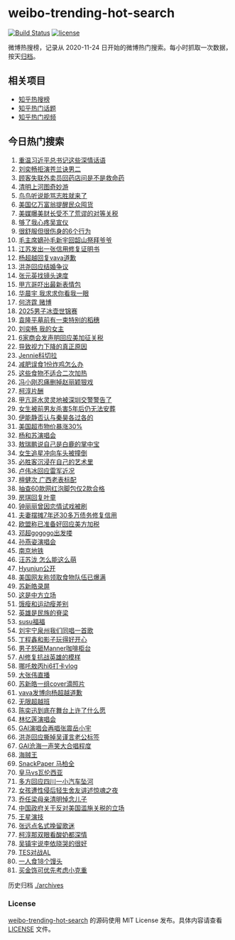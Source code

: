 # weibo-trending-hot-search

[![Build Status](https://github.com/justjavac/weibo-trending-hot-search/workflows/ci/badge.svg?branch=master)](https://github.com/justjavac/weibo-trending-hot-search/actions)
[![license](https://img.shields.io/github/license/justjavac/weibo-trending-hot-search)](https://github.com/justjavac/weibo-trending-hot-search/blob/master/LICENSE)

微博热搜榜，记录从 2020-11-24 日开始的微博热门搜索。每小时抓取一次数据，按天[归档](./archives)。

## 相关项目

- [知乎热搜榜](https://github.com/justjavac/zhihu-trending-top-search)
- [知乎热门话题](https://github.com/justjavac/zhihu-trending-hot-questions)
- [知乎热门视频](https://github.com/justjavac/zhihu-trending-hot-video)

## 今日热门搜索

<!-- BEGIN -->
<!-- 最后更新时间 Sun Apr 06 2025 03:24:35 GMT+0800 (China Standard Time) -->

1. [重温习近平总书记这些深情话语](https://s.weibo.com//weibo?q=%23%E9%87%8D%E6%B8%A9%E4%B9%A0%E8%BF%91%E5%B9%B3%E6%80%BB%E4%B9%A6%E8%AE%B0%E8%BF%99%E4%BA%9B%E6%B7%B1%E6%83%85%E8%AF%9D%E8%AF%AD%23&Refer=new_time)
1. [刘奕畅拒演苍兰诀男二](https://s.weibo.com//weibo?q=%E5%88%98%E5%A5%95%E7%95%85%E6%8B%92%E6%BC%94%E8%8B%8D%E5%85%B0%E8%AF%80%E7%94%B7%E4%BA%8C&t=31&band_rank=1&Refer=top)
1. [顾客失联外卖员回药店问是不是救命药](https://s.weibo.com//weibo?q=%23%E9%A1%BE%E5%AE%A2%E5%A4%B1%E8%81%94%E5%A4%96%E5%8D%96%E5%91%98%E5%9B%9E%E8%8D%AF%E5%BA%97%E9%97%AE%E6%98%AF%E4%B8%8D%E6%98%AF%E6%95%91%E5%91%BD%E8%8D%AF%23&t=31&band_rank=5&Refer=top)
1. [清明上河图奇妙游](https://s.weibo.com//weibo?q=%23%E6%B8%85%E6%98%8E%E4%B8%8A%E6%B2%B3%E5%9B%BE%E5%A5%87%E5%A6%99%E6%B8%B8%23&t=31&band_rank=3&Refer=top)
1. [鸟鸟听说能骂志胜就来了](https://s.weibo.com//weibo?q=%E9%B8%9F%E9%B8%9F%E5%90%AC%E8%AF%B4%E8%83%BD%E9%AA%82%E5%BF%97%E8%83%9C%E5%B0%B1%E6%9D%A5%E4%BA%86&t=31&band_rank=28&Refer=top)
1. [美国亿万富翁提醒民众囤货](https://s.weibo.com//weibo?q=%23%E7%BE%8E%E5%9B%BD%E4%BA%BF%E4%B8%87%E5%AF%8C%E7%BF%81%E6%8F%90%E9%86%92%E6%B0%91%E4%BC%97%E5%9B%A4%E8%B4%A7%23&t=31&band_rank=10&Refer=top)
1. [美媒曝美财长受不了荒谬的对等关税](https://s.weibo.com//weibo?q=%23%E7%BE%8E%E5%AA%92%E6%9B%9D%E7%BE%8E%E8%B4%A2%E9%95%BF%E5%8F%97%E4%B8%8D%E4%BA%86%E8%8D%92%E8%B0%AC%E7%9A%84%E5%AF%B9%E7%AD%89%E5%85%B3%E7%A8%8E%23&t=31&band_rank=25&Refer=top)
1. [够了我心疼吴宣仪](https://s.weibo.com//weibo?q=%23%E5%A4%9F%E4%BA%86%E6%88%91%E5%BF%83%E7%96%BC%E5%90%B4%E5%AE%A3%E4%BB%AA%23&t=31&band_rank=7&Refer=top)
1. [很舒服但很伤身的6个行为](https://s.weibo.com//weibo?q=%23%E5%BE%88%E8%88%92%E6%9C%8D%E4%BD%86%E5%BE%88%E4%BC%A4%E8%BA%AB%E7%9A%846%E4%B8%AA%E8%A1%8C%E4%B8%BA%23&t=31&band_rank=2&Refer=top)
1. [毛主席嫡孙毛新宇回韶山祭拜爷爷](https://s.weibo.com//weibo?q=%23%E6%AF%9B%E4%B8%BB%E5%B8%AD%E5%AB%A1%E5%AD%99%E6%AF%9B%E6%96%B0%E5%AE%87%E5%9B%9E%E9%9F%B6%E5%B1%B1%E7%A5%AD%E6%8B%9C%E7%88%B7%E7%88%B7%23&t=31&band_rank=6&Refer=top)
1. [江苏发出一张信用修复证明书](https://s.weibo.com//weibo?q=%23%E6%B1%9F%E8%8B%8F%E5%8F%91%E5%87%BA%E4%B8%80%E5%BC%A0%E4%BF%A1%E7%94%A8%E4%BF%AE%E5%A4%8D%E8%AF%81%E6%98%8E%E4%B9%A6%23&t=31&band_rank=17&Refer=top)
1. [杨超越回复vava道歉](https://s.weibo.com//weibo?q=%23%E6%9D%A8%E8%B6%85%E8%B6%8A%E5%9B%9E%E5%A4%8Dvava%E9%81%93%E6%AD%89%23&t=31&band_rank=32&Refer=top)
1. [洪尧回应结婚争议](https://s.weibo.com//weibo?q=%23%E6%B4%AA%E5%B0%A7%E5%9B%9E%E5%BA%94%E7%BB%93%E5%A9%9A%E4%BA%89%E8%AE%AE%23&t=31&band_rank=29&Refer=top)
1. [张元英找镜头速度](https://s.weibo.com//weibo?q=%23%E5%BC%A0%E5%85%83%E8%8B%B1%E6%89%BE%E9%95%9C%E5%A4%B4%E9%80%9F%E5%BA%A6%23&t=31&band_rank=23&Refer=top)
1. [甲亢哥吓出最新表情包](https://s.weibo.com//weibo?q=%23%E7%94%B2%E4%BA%A2%E5%93%A5%E5%90%93%E5%87%BA%E6%9C%80%E6%96%B0%E8%A1%A8%E6%83%85%E5%8C%85%23&t=31&band_rank=28&Refer=top)
1. [华晨宇 我求求你看我一眼](https://s.weibo.com//weibo?q=%E5%8D%8E%E6%99%A8%E5%AE%87%20%E6%88%91%E6%B1%82%E6%B1%82%E4%BD%A0%E7%9C%8B%E6%88%91%E4%B8%80%E7%9C%BC&t=31&band_rank=4&Refer=top)
1. [何济霆 赌博](https://s.weibo.com//weibo?q=%E4%BD%95%E6%B5%8E%E9%9C%86%20%E8%B5%8C%E5%8D%9A&t=31&band_rank=14&Refer=top)
1. [2025男子冰壶世锦赛](https://s.weibo.com//weibo?q=%232025%E7%94%B7%E5%AD%90%E5%86%B0%E5%A3%B6%E4%B8%96%E9%94%A6%E8%B5%9B%23&t=31&band_rank=33&Refer=top)
1. [袁隆平墓前有一束特别的稻穗](https://s.weibo.com//weibo?q=%23%E8%A2%81%E9%9A%86%E5%B9%B3%E5%A2%93%E5%89%8D%E6%9C%89%E4%B8%80%E6%9D%9F%E7%89%B9%E5%88%AB%E7%9A%84%E7%A8%BB%E7%A9%97%23&t=31&band_rank=16&Refer=top)
1. [刘奕畅 我的女主](https://s.weibo.com//weibo?q=%E5%88%98%E5%A5%95%E7%95%85%20%E6%88%91%E7%9A%84%E5%A5%B3%E4%B8%BB&t=31&band_rank=12&Refer=top)
1. [6家商会发声明回应美加征关税](https://s.weibo.com//weibo?q=%236%E5%AE%B6%E5%95%86%E4%BC%9A%E5%8F%91%E5%A3%B0%E6%98%8E%E5%9B%9E%E5%BA%94%E7%BE%8E%E5%8A%A0%E5%BE%81%E5%85%B3%E7%A8%8E%23&t=31&band_rank=35&Refer=top)
1. [导致视力下降的真正原因](https://s.weibo.com//weibo?q=%E5%AF%BC%E8%87%B4%E8%A7%86%E5%8A%9B%E4%B8%8B%E9%99%8D%E7%9A%84%E7%9C%9F%E6%AD%A3%E5%8E%9F%E5%9B%A0&t=31&band_rank=21&Refer=top)
1. [Jennie科切拉](https://s.weibo.com//weibo?q=%23Jennie%E7%A7%91%E5%88%87%E6%8B%89%23&t=31&band_rank=50&Refer=top)
1. [减肥误食1份炸鸡怎么办](https://s.weibo.com//weibo?q=%23%E5%87%8F%E8%82%A5%E8%AF%AF%E9%A3%9F1%E4%BB%BD%E7%82%B8%E9%B8%A1%E6%80%8E%E4%B9%88%E5%8A%9E%23&t=31&band_rank=48&Refer=top)
1. [这些食物不适合二次加热](https://s.weibo.com//weibo?q=%23%E8%BF%99%E4%BA%9B%E9%A3%9F%E7%89%A9%E4%B8%8D%E9%80%82%E5%90%88%E4%BA%8C%E6%AC%A1%E5%8A%A0%E7%83%AD%23&t=31&band_rank=46&Refer=top)
1. [冯小刚忍痛删掉赵丽颖狠戏](https://s.weibo.com//weibo?q=%23%E5%86%AF%E5%B0%8F%E5%88%9A%E5%BF%8D%E7%97%9B%E5%88%A0%E6%8E%89%E8%B5%B5%E4%B8%BD%E9%A2%96%E7%8B%A0%E6%88%8F%23&t=31&band_rank=22&Refer=top)
1. [柯淳片酬](https://s.weibo.com//weibo?q=%23%E6%9F%AF%E6%B7%B3%E7%89%87%E9%85%AC%23&t=31&band_rank=17&Refer=top)
1. [甲亢哥水灵灵地被深圳交警警告了](https://s.weibo.com//weibo?q=%23%E7%94%B2%E4%BA%A2%E5%93%A5%E6%B0%B4%E7%81%B5%E7%81%B5%E5%9C%B0%E8%A2%AB%E6%B7%B1%E5%9C%B3%E4%BA%A4%E8%AD%A6%E8%AD%A6%E5%91%8A%E4%BA%86%23&t=31&band_rank=41&Refer=top)
1. [女生被前男友杀害5年后仍无法安葬](https://s.weibo.com//weibo?q=%23%E5%A5%B3%E7%94%9F%E8%A2%AB%E5%89%8D%E7%94%B7%E5%8F%8B%E6%9D%80%E5%AE%B35%E5%B9%B4%E5%90%8E%E4%BB%8D%E6%97%A0%E6%B3%95%E5%AE%89%E8%91%AC%23&t=31&band_rank=46&Refer=top)
1. [伊能静否认与秦昊各过各的](https://s.weibo.com//weibo?q=%23%E4%BC%8A%E8%83%BD%E9%9D%99%E5%90%A6%E8%AE%A4%E4%B8%8E%E7%A7%A6%E6%98%8A%E5%90%84%E8%BF%87%E5%90%84%E7%9A%84%23&t=31&band_rank=26&Refer=top)
1. [美国超市物价暴涨30%](https://s.weibo.com//weibo?q=%23%E7%BE%8E%E5%9B%BD%E8%B6%85%E5%B8%82%E7%89%A9%E4%BB%B7%E6%9A%B4%E6%B6%A830%25%23&t=31&band_rank=9&Refer=top)
1. [杨和苏演唱会](https://s.weibo.com//weibo?q=%E6%9D%A8%E5%92%8C%E8%8B%8F%E6%BC%94%E5%94%B1%E4%BC%9A&t=31&band_rank=43&Refer=top)
1. [敖瑞鹏说自己是白鹿的掌中宝](https://s.weibo.com//weibo?q=%23%E6%95%96%E7%91%9E%E9%B9%8F%E8%AF%B4%E8%87%AA%E5%B7%B1%E6%98%AF%E7%99%BD%E9%B9%BF%E7%9A%84%E6%8E%8C%E4%B8%AD%E5%AE%9D%23&t=31&band_rank=42&Refer=top)
1. [女生追星冲向车头被撞倒](https://s.weibo.com//weibo?q=%23%E5%A5%B3%E7%94%9F%E8%BF%BD%E6%98%9F%E5%86%B2%E5%90%91%E8%BD%A6%E5%A4%B4%E8%A2%AB%E6%92%9E%E5%80%92%23&t=31&band_rank=24&Refer=top)
1. [必胜客沉浸在自己的艺术里](https://s.weibo.com//weibo?q=%E5%BF%85%E8%83%9C%E5%AE%A2%E6%B2%89%E6%B5%B8%E5%9C%A8%E8%87%AA%E5%B7%B1%E7%9A%84%E8%89%BA%E6%9C%AF%E9%87%8C&t=31&band_rank=43&Refer=top)
1. [卢伟冰回应雷军近况](https://s.weibo.com//weibo?q=%23%E5%8D%A2%E4%BC%9F%E5%86%B0%E5%9B%9E%E5%BA%94%E9%9B%B7%E5%86%9B%E8%BF%91%E5%86%B5%23&t=31&band_rank=13&Refer=top)
1. [檀健次 广西老表标配](https://s.weibo.com//weibo?q=%E6%AA%80%E5%81%A5%E6%AC%A1%20%E5%B9%BF%E8%A5%BF%E8%80%81%E8%A1%A8%E6%A0%87%E9%85%8D&t=31&band_rank=34&Refer=top)
1. [抽查60款网红泡脚包仅2款合格](https://s.weibo.com//weibo?q=%23%E6%8A%BD%E6%9F%A560%E6%AC%BE%E7%BD%91%E7%BA%A2%E6%B3%A1%E8%84%9A%E5%8C%85%E4%BB%852%E6%AC%BE%E5%90%88%E6%A0%BC%23&t=31&band_rank=10&Refer=top)
1. [房琪回复叶童](https://s.weibo.com//weibo?q=%23%E6%88%BF%E7%90%AA%E5%9B%9E%E5%A4%8D%E5%8F%B6%E7%AB%A5%23&t=31&band_rank=40&Refer=top)
1. [钟丽丽曾因恋情试戏被刷](https://s.weibo.com//weibo?q=%23%E9%92%9F%E4%B8%BD%E4%B8%BD%E6%9B%BE%E5%9B%A0%E6%81%8B%E6%83%85%E8%AF%95%E6%88%8F%E8%A2%AB%E5%88%B7%23&t=31&band_rank=8&Refer=top)
1. [夫妻摆摊7年还30多万债务修复信用](https://s.weibo.com//weibo?q=%23%E5%A4%AB%E5%A6%BB%E6%91%86%E6%91%8A7%E5%B9%B4%E8%BF%9830%E5%A4%9A%E4%B8%87%E5%80%BA%E5%8A%A1%E4%BF%AE%E5%A4%8D%E4%BF%A1%E7%94%A8%23&t=31&band_rank=50&Refer=top)
1. [欧盟称已准备好回应美方加税](https://s.weibo.com//weibo?q=%23%E6%AC%A7%E7%9B%9F%E7%A7%B0%E5%B7%B2%E5%87%86%E5%A4%87%E5%A5%BD%E5%9B%9E%E5%BA%94%E7%BE%8E%E6%96%B9%E5%8A%A0%E7%A8%8E%23&t=31&band_rank=22&Refer=top)
1. [邓超gogogo出发喽](https://s.weibo.com//weibo?q=%23%E9%82%93%E8%B6%85gogogo%E5%87%BA%E5%8F%91%E5%96%BD%23&t=31&band_rank=30&Refer=top)
1. [孙燕姿演唱会](https://s.weibo.com//weibo?q=%E5%AD%99%E7%87%95%E5%A7%BF%E6%BC%94%E5%94%B1%E4%BC%9A&t=31&band_rank=49&Refer=top)
1. [南京地铁](https://s.weibo.com//weibo?q=%E5%8D%97%E4%BA%AC%E5%9C%B0%E9%93%81&t=31&band_rank=18&Refer=top)
1. [汪苏泷 怎么能这么萌](https://s.weibo.com//weibo?q=%E6%B1%AA%E8%8B%8F%E6%B3%B7%20%E6%80%8E%E4%B9%88%E8%83%BD%E8%BF%99%E4%B9%88%E8%90%8C&t=31&band_rank=29&Refer=top)
1. [Hyunjun公开](https://s.weibo.com//weibo?q=%23Hyunjun%E5%85%AC%E5%BC%80%23&t=31&band_rank=47&Refer=top)
1. [美国网友称领取食物队伍已爆满](https://s.weibo.com//weibo?q=%23%E7%BE%8E%E5%9B%BD%E7%BD%91%E5%8F%8B%E7%A7%B0%E9%A2%86%E5%8F%96%E9%A3%9F%E7%89%A9%E9%98%9F%E4%BC%8D%E5%B7%B2%E7%88%86%E6%BB%A1%23&t=31&band_rank=39&Refer=top)
1. [苏新皓录屏](https://s.weibo.com//weibo?q=%E8%8B%8F%E6%96%B0%E7%9A%93%E5%BD%95%E5%B1%8F&t=31&band_rank=49&Refer=top)
1. [这是中方立场](https://s.weibo.com//weibo?q=%23%E8%BF%99%E6%98%AF%E4%B8%AD%E6%96%B9%E7%AB%8B%E5%9C%BA%23&t=31&band_rank=37&Refer=top)
1. [饿瘦和运动瘦差别](https://s.weibo.com//weibo?q=%E9%A5%BF%E7%98%A6%E5%92%8C%E8%BF%90%E5%8A%A8%E7%98%A6%E5%B7%AE%E5%88%AB&t=31&band_rank=36&Refer=top)
1. [英雄是民族的脊梁](https://s.weibo.com//weibo?q=%23%E8%8B%B1%E9%9B%84%E6%98%AF%E6%B0%91%E6%97%8F%E7%9A%84%E8%84%8A%E6%A2%81%23&Refer=new_time)
1. [susu福福](https://s.weibo.com//weibo?q=%23susu%E7%A6%8F%E7%A6%8F%23&t=31&band_rank=41&Refer=top)
1. [刘宇宁泉州我们同唱一首歌](https://s.weibo.com//weibo?q=%23%E5%88%98%E5%AE%87%E5%AE%81%E6%B3%89%E5%B7%9E%E6%88%91%E4%BB%AC%E5%90%8C%E5%94%B1%E4%B8%80%E9%A6%96%E6%AD%8C%23&t=31&band_rank=49&Refer=top)
1. [丁程鑫和影子玩得好开心](https://s.weibo.com//weibo?q=%E4%B8%81%E7%A8%8B%E9%91%AB%E5%92%8C%E5%BD%B1%E5%AD%90%E7%8E%A9%E5%BE%97%E5%A5%BD%E5%BC%80%E5%BF%83&t=31&band_rank=49&Refer=top)
1. [男子怒砸Manner咖啡柜台](https://s.weibo.com//weibo?q=%23%E7%94%B7%E5%AD%90%E6%80%92%E7%A0%B8Manner%E5%92%96%E5%95%A1%E6%9F%9C%E5%8F%B0%23&t=31&band_rank=45&Refer=top)
1. [AI修复抗战英雄的模样](https://s.weibo.com//weibo?q=%23AI%E4%BF%AE%E5%A4%8D%E6%8A%97%E6%88%98%E8%8B%B1%E9%9B%84%E7%9A%84%E6%A8%A1%E6%A0%B7%23&t=31&band_rank=3&Refer=top)
1. [哪吒敖丙hi6打卡vlog](https://s.weibo.com//weibo?q=%E5%93%AA%E5%90%92%E6%95%96%E4%B8%99hi6%E6%89%93%E5%8D%A1vlog&t=31&band_rank=46&Refer=top)
1. [大张伟直播](https://s.weibo.com//weibo?q=%E5%A4%A7%E5%BC%A0%E4%BC%9F%E7%9B%B4%E6%92%AD&t=31&band_rank=49&Refer=top)
1. [苏新皓一组cover滴照片](https://s.weibo.com//weibo?q=%23%E8%8B%8F%E6%96%B0%E7%9A%93%E4%B8%80%E7%BB%84cover%E6%BB%B4%E7%85%A7%E7%89%87%23&t=31&band_rank=45&Refer=top)
1. [vava发博向杨超越道歉](https://s.weibo.com//weibo?q=%23vava%E5%8F%91%E5%8D%9A%E5%90%91%E6%9D%A8%E8%B6%85%E8%B6%8A%E9%81%93%E6%AD%89%23&t=31&band_rank=27&Refer=top)
1. [无限超越班](https://s.weibo.com//weibo?q=%E6%97%A0%E9%99%90%E8%B6%85%E8%B6%8A%E7%8F%AD&t=31&band_rank=47&Refer=top)
1. [陈奕迅到底在舞台上许了什么愿](https://s.weibo.com//weibo?q=%E9%99%88%E5%A5%95%E8%BF%85%E5%88%B0%E5%BA%95%E5%9C%A8%E8%88%9E%E5%8F%B0%E4%B8%8A%E8%AE%B8%E4%BA%86%E4%BB%80%E4%B9%88%E6%84%BF&t=31&band_rank=30&Refer=top)
1. [林忆莲演唱会](https://s.weibo.com//weibo?q=%E6%9E%97%E5%BF%86%E8%8E%B2%E6%BC%94%E5%94%B1%E4%BC%9A&t=31&band_rank=48&Refer=top)
1. [GAI演唱会再唱张震岳小宇](https://s.weibo.com//weibo?q=%23GAI%E6%BC%94%E5%94%B1%E4%BC%9A%E5%86%8D%E5%94%B1%E5%BC%A0%E9%9C%87%E5%B2%B3%E5%B0%8F%E5%AE%87%23&t=31&band_rank=27&Refer=top)
1. [洪尧回应撕掉吴谨言老公标签](https://s.weibo.com//weibo?q=%23%E6%B4%AA%E5%B0%A7%E5%9B%9E%E5%BA%94%E6%92%95%E6%8E%89%E5%90%B4%E8%B0%A8%E8%A8%80%E8%80%81%E5%85%AC%E6%A0%87%E7%AD%BE%23&t=31&band_rank=31&Refer=top)
1. [GAI沧海一声笑大合唱程度](https://s.weibo.com//weibo?q=GAI%E6%B2%A7%E6%B5%B7%E4%B8%80%E5%A3%B0%E7%AC%91%E5%A4%A7%E5%90%88%E5%94%B1%E7%A8%8B%E5%BA%A6&t=31&band_rank=38&Refer=top)
1. [海贼王](https://s.weibo.com//weibo?q=%E6%B5%B7%E8%B4%BC%E7%8E%8B&t=31&band_rank=44&Refer=top)
1. [SnackPaper 马柏全](https://s.weibo.com//weibo?q=SnackPaper%20%E9%A9%AC%E6%9F%8F%E5%85%A8&t=31&band_rank=41&Refer=top)
1. [皇马vs瓦伦西亚](https://s.weibo.com//weibo?q=%23%E7%9A%87%E9%A9%ACvs%E7%93%A6%E4%BC%A6%E8%A5%BF%E4%BA%9A%23&t=31&band_rank=39&Refer=top)
1. [多方回应四川一小汽车坠河](https://s.weibo.com//weibo?q=%23%E5%A4%9A%E6%96%B9%E5%9B%9E%E5%BA%94%E5%9B%9B%E5%B7%9D%E4%B8%80%E5%B0%8F%E6%B1%BD%E8%BD%A6%E5%9D%A0%E6%B2%B3%23&t=31&band_rank=15&Refer=top)
1. [女孩遭性侵后轻生舍友讲述惊魂之夜](https://s.weibo.com//weibo?q=%23%E5%A5%B3%E5%AD%A9%E9%81%AD%E6%80%A7%E4%BE%B5%E5%90%8E%E8%BD%BB%E7%94%9F%E8%88%8D%E5%8F%8B%E8%AE%B2%E8%BF%B0%E6%83%8A%E9%AD%82%E4%B9%8B%E5%A4%9C%23&t=31&band_rank=11&Refer=top)
1. [乔任梁母亲清明悼念儿子](https://s.weibo.com//weibo?q=%23%E4%B9%94%E4%BB%BB%E6%A2%81%E6%AF%8D%E4%BA%B2%E6%B8%85%E6%98%8E%E6%82%BC%E5%BF%B5%E5%84%BF%E5%AD%90%23&t=31&band_rank=19&Refer=top)
1. [中国政府关于反对美国滥施关税的立场](https://s.weibo.com//weibo?q=%23%E4%B8%AD%E5%9B%BD%E6%94%BF%E5%BA%9C%E5%85%B3%E4%BA%8E%E5%8F%8D%E5%AF%B9%E7%BE%8E%E5%9B%BD%E6%BB%A5%E6%96%BD%E5%85%B3%E7%A8%8E%E7%9A%84%E7%AB%8B%E5%9C%BA%23&t=31&band_rank=42&Refer=top)
1. [王星演技](https://s.weibo.com//weibo?q=%E7%8E%8B%E6%98%9F%E6%BC%94%E6%8A%80&t=31&band_rank=28&Refer=top)
1. [张远点名式挽留歌迷](https://s.weibo.com//weibo?q=%E5%BC%A0%E8%BF%9C%E7%82%B9%E5%90%8D%E5%BC%8F%E6%8C%BD%E7%95%99%E6%AD%8C%E8%BF%B7&t=31&band_rank=44&Refer=top)
1. [柯淳那双眼看酸奶都深情](https://s.weibo.com//weibo?q=%23%E6%9F%AF%E6%B7%B3%E9%82%A3%E5%8F%8C%E7%9C%BC%E7%9C%8B%E9%85%B8%E5%A5%B6%E9%83%BD%E6%B7%B1%E6%83%85%23&t=31&band_rank=20&Refer=top)
1. [吴镇宇说李依晓哭的很好](https://s.weibo.com//weibo?q=%E5%90%B4%E9%95%87%E5%AE%87%E8%AF%B4%E6%9D%8E%E4%BE%9D%E6%99%93%E5%93%AD%E7%9A%84%E5%BE%88%E5%A5%BD&t=31&band_rank=33&Refer=top)
1. [TES对战AL](https://s.weibo.com//weibo?q=%23TES%E5%AF%B9%E6%88%98AL%23&t=31&band_rank=46&Refer=top)
1. [一人食18个馒头](https://s.weibo.com//weibo?q=%E4%B8%80%E4%BA%BA%E9%A3%9F18%E4%B8%AA%E9%A6%92%E5%A4%B4&t=31&band_rank=47&Refer=top)
1. [买金饰可优先考虑小克重](https://s.weibo.com//weibo?q=%23%E4%B9%B0%E9%87%91%E9%A5%B0%E5%8F%AF%E4%BC%98%E5%85%88%E8%80%83%E8%99%91%E5%B0%8F%E5%85%8B%E9%87%8D%23&t=31&band_rank=50&Refer=top)

<!-- END -->

历史归档 [./archives](./archives)

### License

[weibo-trending-hot-search](https://github.com/justjavac/weibo-trending-hot-search) 的源码使用 MIT License
发布。具体内容请查看 [LICENSE](./LICENSE) 文件。
